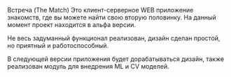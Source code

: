 Встреча (The Match)
Это клиент-серверное WEB приложение знакомств, где вы можете найти свою вторую половинку. На данный момент проект находится в альфа версии.

Не весь задуманный функционал реализован, дизайн сделан простой, но приятный и работоспособный. 

В следующей версии приложения будет дорабатываться дизайн, также реализован модуль для внедрения ML и CV моделей.

